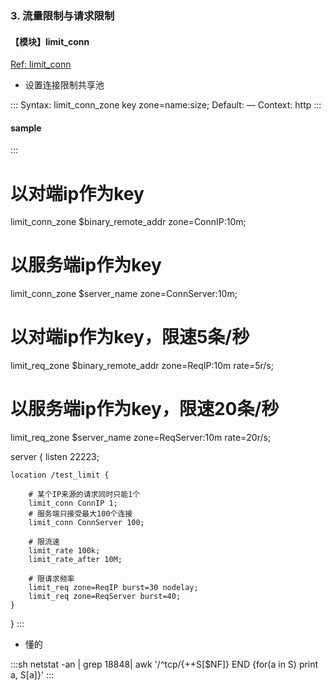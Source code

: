 

### 3. 流量限制与请求限制


#### 【模块】limit_conn

[Ref: limit_conn](http://nginx.org/en/docs/http/ngx_http_limit_conn_module.html)

- 设置连接限制共享池

:::
Syntax:	limit_conn_zone key zone=name:size;
Default:	—
Context:	http
:::

#### sample

:::
# 以对端ip作为key
limit_conn_zone  $binary_remote_addr  zone=ConnIP:10m;
# 以服务端ip作为key
limit_conn_zone  $server_name         zone=ConnServer:10m;

# 以对端ip作为key，限速5条/秒
limit_req_zone   $binary_remote_addr  zone=ReqIP:10m     rate=5r/s;
# 以服务端ip作为key，限速20条/秒
limit_req_zone   $server_name         zone=ReqServer:10m rate=20r/s;


server {
    listen 22223;

    location /test_limit {
    
        # 某个IP来源的请求同时只能1个
        limit_conn ConnIP 1;
        # 服务端只接受最大100个连接
        limit_conn ConnServer 100;
        
        # 限流速
        limit_rate 100k;
        limit_rate_after 10M;
        
        # 限请求频率
        limit_req zone=ReqIP burst=30 nodelay;
        limit_req zone=ReqServer burst=40;
    } 
}
:::

- 懂的

:::sh
netstat -an | grep 18848| awk '/^tcp/{++S[$NF]} END {for(a in S) print a, S[a]}'
:::
